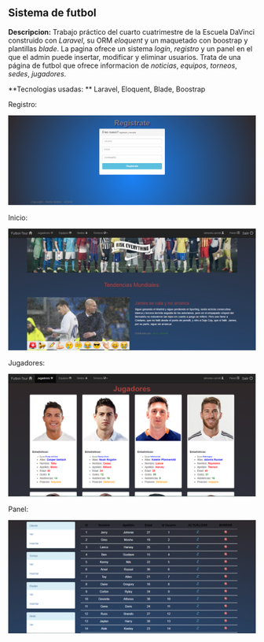 ## Sistema de futbol

**Descripcion:**
Trabajo práctico del cuarto cuatrimestre de la Escuela DaVinci construido con *Laravel*, su ORM *eloquent* y un maquetado con boostrap y plantillas *blade*.
La pagina ofrece un sistema *login*, *registro* y un panel en el que el admin puede insertar, modificar y eliminar usuarios.
Trata de una página de futbol que ofrece informacion de *noticias*, *equipos*, *torneos*, *sedes*, *jugadores*.

**Tecnologias usadas: **
Laravel, Eloquent, Blade, Boostrap

Registro:

![Image of inicio](public/imagenes/pagina/registro.png)

Inicio:

![Image of inicio](public/imagenes/pagina/inicio.png)

Jugadores:

![Image of inicio](public/imagenes/pagina/jugadores.png)

Panel:

![Image of inicio](public/imagenes/pagina/panel.png)

